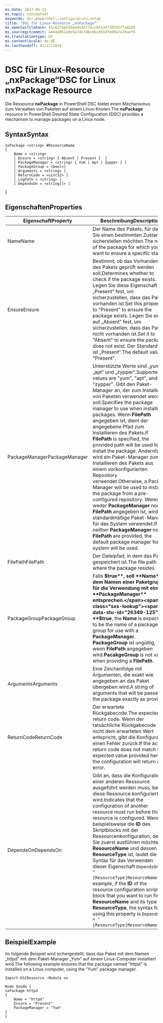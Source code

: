 ```yaml
---
ms.date: 2017-06-12
ms.topic: conceptual
keywords: dsc,powershell,configuration,setup
title: "DSC für Linux-Resource „nxPackage“"
ms.openlocfilehash: 41c627ebb39dad535f7acc8fe34739355f7a81b5
ms.sourcegitcommit: a444406120e5af4e746cbbc0558fe89a7e78aef6
ms.translationtype: HT
ms.contentlocale: de-DE
ms.lasthandoff: 01/17/2018
---
```

# <a name="dsc-for-linux-nxpackage-resource"></a><span data-ttu-id="26349-103">DSC für Linux-Resource „nxPackage“</span><span class="sxs-lookup"><span data-stu-id="26349-103">DSC for Linux nxPackage Resource</span></span>

<span data-ttu-id="26349-104">Die Ressource **nxPackage** in PowerShell DSC bietet einen Mechanismus zum Verwalten von Paketen auf einem Linux-Knoten.</span><span class="sxs-lookup"><span data-stu-id="26349-104">The **nxPackage** resource in PowerShell Desired State Configuration (DSC) provides a mechanism to manage packages on a Linux node.</span></span>

## <a name="syntax"></a><span data-ttu-id="26349-105">Syntax</span><span class="sxs-lookup"><span data-stu-id="26349-105">Syntax</span></span>

```
nxPackage <string> #ResourceName
{
    Name = <string>
    [ Ensure = <string> { Absent | Present }  ]
    [ PackageManager = <string> { Yum | Apt | Zypper } ]
    [ PackageGroup = <bool>]
    [ Arguments = <string> ]
    [ ReturnCode = <uint32> ]
    [ LogPath = <string> ]
    [ DependsOn = <string[]> ]
    
}
```

## <a name="properties"></a><span data-ttu-id="26349-106">Eigenschaften</span><span class="sxs-lookup"><span data-stu-id="26349-106">Properties</span></span>

|  <span data-ttu-id="26349-107">Eigenschaft</span><span class="sxs-lookup"><span data-stu-id="26349-107">Property</span></span> |  <span data-ttu-id="26349-108">Beschreibung</span><span class="sxs-lookup"><span data-stu-id="26349-108">Description</span></span> | 
|---|---|
| <span data-ttu-id="26349-109">Name</span><span class="sxs-lookup"><span data-stu-id="26349-109">Name</span></span>| <span data-ttu-id="26349-110">Der Name des Pakets, für das Sie einen bestimmten Zustand sicherstellen möchten.</span><span class="sxs-lookup"><span data-stu-id="26349-110">The name of the package for which you want to ensure a specific state.</span></span>| 
| <span data-ttu-id="26349-111">Ensure</span><span class="sxs-lookup"><span data-stu-id="26349-111">Ensure</span></span>| <span data-ttu-id="26349-112">Bestimmt, ob das Vorhandensein des Pakets geprüft werden soll.</span><span class="sxs-lookup"><span data-stu-id="26349-112">Determines whether to check if the package exists.</span></span> <span data-ttu-id="26349-113">Legen Sie diese Eigenschaft auf „Present“ fest, um sicherzustellen, dass das Paket vorhanden ist.</span><span class="sxs-lookup"><span data-stu-id="26349-113">Set this property to "Present" to ensure the package exists.</span></span> <span data-ttu-id="26349-114">Legen Sie sie auf „Absent“ fest, um sicherzustellen, dass das Paket nicht vorhanden ist.</span><span class="sxs-lookup"><span data-stu-id="26349-114">Set it to "Absent" to ensure the package does not exist.</span></span> <span data-ttu-id="26349-115">Der Standardwert ist „Present“.</span><span class="sxs-lookup"><span data-stu-id="26349-115">The default value is "Present".</span></span>|  
| <span data-ttu-id="26349-116">PackageManager</span><span class="sxs-lookup"><span data-stu-id="26349-116">PackageManager</span></span>| <span data-ttu-id="26349-117">Unterstützte Werte sind „yum“, „apt“ und „zypper“.</span><span class="sxs-lookup"><span data-stu-id="26349-117">Supported values are "yum", "apt", and "zypper".</span></span> <span data-ttu-id="26349-118">Gibt den Paket-Manager an, der zum Installieren von Paketen verwendet werden soll.</span><span class="sxs-lookup"><span data-stu-id="26349-118">Specifies the package manager to use when installing packages.</span></span> <span data-ttu-id="26349-119">Wenn **FilePath** angegeben ist, dient der angegebene Pfad zum Installieren des Pakets.</span><span class="sxs-lookup"><span data-stu-id="26349-119">If **FilePath** is specified, the provided path will be used to install the package.</span></span> <span data-ttu-id="26349-120">Andernfalls wird ein Paket-Manager zum Installieren des Pakets aus einem vorkonfigurierten Repository verwendet.</span><span class="sxs-lookup"><span data-stu-id="26349-120">Otherwise, a Package Manager will be used to install the package from a pre-configured repository.</span></span> <span data-ttu-id="26349-121">Wenn weder **PackageManager** noch **FilePath** angegeben ist, wird der standardmäßige Paket-Manager für das System verwendet.</span><span class="sxs-lookup"><span data-stu-id="26349-121">If neither **PackageManager** nor **FilePath** are provided, the default package manager for the system will be used.</span></span>| 
| <span data-ttu-id="26349-122">FilePath</span><span class="sxs-lookup"><span data-stu-id="26349-122">FilePath</span></span>| <span data-ttu-id="26349-123">Der Dateipfad, in dem das Paket gespeichert ist.</span><span class="sxs-lookup"><span data-stu-id="26349-123">The file path where the package resides</span></span>| 
| <span data-ttu-id="26349-124">PackageGroup</span><span class="sxs-lookup"><span data-stu-id="26349-124">PackageGroup</span></span>| <span data-ttu-id="26349-125">Falls **$true**, soll **Name** dem Namen einer Paketgruppe für die Verwendung mit einem **PackageManager** entsprechen.</span><span class="sxs-lookup"><span data-stu-id="26349-125">If **$true**, the **Name** is expected to be the name of a package group for use with a **PackageManager**.</span></span> <span data-ttu-id="26349-126">**PackageGroup** ist ungültig, wenn **FilePath** angegeben wird.</span><span class="sxs-lookup"><span data-stu-id="26349-126">**PacakgeGroup** is not valid when providing a **FilePath**.</span></span>| 
| <span data-ttu-id="26349-127">Arguments</span><span class="sxs-lookup"><span data-stu-id="26349-127">Arguments</span></span>| <span data-ttu-id="26349-128">Eine Zeichenfolge mit Argumenten, die exakt wie angegeben an das Paket übergeben wird.</span><span class="sxs-lookup"><span data-stu-id="26349-128">A string of arguments that will be passed to the package exactly as provided.</span></span>| 
| <span data-ttu-id="26349-129">ReturnCode</span><span class="sxs-lookup"><span data-stu-id="26349-129">ReturnCode</span></span>| <span data-ttu-id="26349-130">Der erwartete Rückgabecode.</span><span class="sxs-lookup"><span data-stu-id="26349-130">The expected return code.</span></span> <span data-ttu-id="26349-131">Wenn der tatsächliche Rückgabecode nicht dem erwarteten Wert entspricht, gibt die Konfiguration einen Fehler zurück.</span><span class="sxs-lookup"><span data-stu-id="26349-131">If the actual return code does not match the expected value provided here, the configuration will return an error.</span></span>| 
| <span data-ttu-id="26349-132">DependsOn</span><span class="sxs-lookup"><span data-stu-id="26349-132">DependsOn</span></span> | <span data-ttu-id="26349-133">Gibt an, dass die Konfiguration einer anderen Ressource ausgeführt werden muss, bevor diese Ressource konfiguriert wird.</span><span class="sxs-lookup"><span data-stu-id="26349-133">Indicates that the configuration of another resource must run before this resource is configured.</span></span> <span data-ttu-id="26349-134">Wenn beispielsweise die **ID** des Skriptblocks mit der Ressourcenkonfiguration, den Sie zuerst ausführen möchten, **ResourceName** und dessen Typ **ResourceType** ist, lautet die Syntax für das Verwenden dieser Eigenschaft `DependsOn = "[ResourceType]ResourceName"`.</span><span class="sxs-lookup"><span data-stu-id="26349-134">For example, if the **ID** of the resource configuration script block that you want to run first is **ResourceName** and its type is **ResourceType**, the syntax for using this property is `DependsOn = "[ResourceType]ResourceName"`.</span></span>| 

## <a name="example"></a><span data-ttu-id="26349-135">Beispiel</span><span class="sxs-lookup"><span data-stu-id="26349-135">Example</span></span>

<span data-ttu-id="26349-136">Im folgende Beispiel wird sichergestellt, dass das Paket mit dem Namen „httpd“ mit dem Paket-Manager „Yum“ auf einem Linux-Computer installiert wird.</span><span class="sxs-lookup"><span data-stu-id="26349-136">The following example ensures that the package named "httpd" is installed on a Linux computer, using the “Yum” package manager.</span></span>

```
Import-DSCResource -Module nx 

Node $node {
nxPackage httpd
{
    Name = "httpd"
    Ensure = "Present"
    PackageManager = "Yum"
}
}
```


